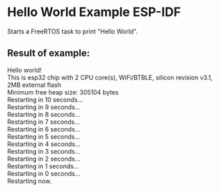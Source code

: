 # Hello World Example ESP-IDF

Starts a FreeRTOS task to print "Hello World".



## Result of example:

Hello world! <br/>
This is esp32 chip with 2 CPU core(s), WiFi/BTBLE, silicon revision v3.1, 2MB external flash <br/>
Minimum free heap size: 305104 bytes <br/>
Restarting in 10 seconds... <br/>
Restarting in 9 seconds... <br/> 
Restarting in 8 seconds... <br/>
Restarting in 7 seconds... <br/>
Restarting in 6 seconds... <br/>
Restarting in 5 seconds... <br/> 
Restarting in 4 seconds... <br/>
Restarting in 3 seconds... <br/> 
Restarting in 2 seconds... <br/> 
Restarting in 1 seconds... <br/>
Restarting in 0 seconds... <br/>
Restarting now. <br/>


